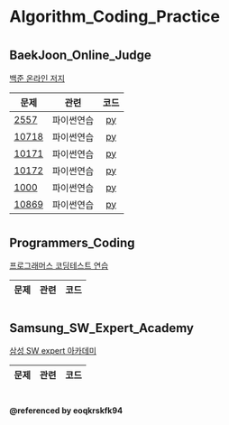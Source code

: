 # Algorithm_Coding_Practice
#
## BaekJoon_Online_Judge
[백준 온라인 저지](https://www.acmicpc.net/)

| 문제 | 관련 | 코드 |  
| ------------- | ------------- |:-------------:|
| [2557](https://www.acmicpc.net/problem/2557) | 파이썬연습 | [py](BaekJoon_Online_Judge/2557.py)| 
| [10718](https://www.acmicpc.net/problem/10718) | 파이썬연습 | [py](BaekJoon_Online_Judge/10718.py)| 
| [10171](https://www.acmicpc.net/problem/10171) | 파이썬연습 | [py](BaekJoon_Online_Judge/10171.py)| 
| [10172](https://www.acmicpc.net/problem/10172) | 파이썬연습 | [py](BaekJoon_Online_Judge/10172.py)|
| [1000](https://www.acmicpc.net/problem/1000) | 파이썬연습 | [py](BaekJoon_Online_Judge/1000.py)|
| [10869](https://www.acmicpc.net/problem/10869) | 파이썬연습 | [py](BaekJoon_Online_Judge/10869.py)|

#
#
## Programmers_Coding
[프로그래머스 코딩테스트 연습](https://programmers.co.kr/learn/challenges)

| 문제 | 관련 | 코드 |  
| ------------- | ------------- |:-------------:|

#
#
## Samsung_SW_Expert_Academy
[삼성 SW expert 아카데미](https://swexpertacademy.com/main/main.do)

| 문제 | 관련 | 코드 |  
| ------------- | ------------- |:-------------:|

#
#
#### @referenced by eoqkrskfk94
